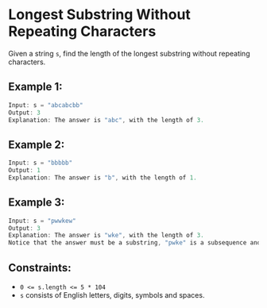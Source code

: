# Longest Substring Without Repeating Characters

Given a string ```s```, find the length of the longest substring without repeating characters.

## Example 1:
```c
Input: s = "abcabcbb"
Output: 3
Explanation: The answer is "abc", with the length of 3.
```
## Example 2:
```c
Input: s = "bbbbb"
Output: 1
Explanation: The answer is "b", with the length of 1.
```

## Example 3:
```c
Input: s = "pwwkew"
Output: 3
Explanation: The answer is "wke", with the length of 3.
Notice that the answer must be a substring, "pwke" is a subsequence and not a substring.
```

## Constraints:
- ```0 <= s.length <= 5 * 104```
- ```s``` consists of English letters, digits, symbols and spaces.

